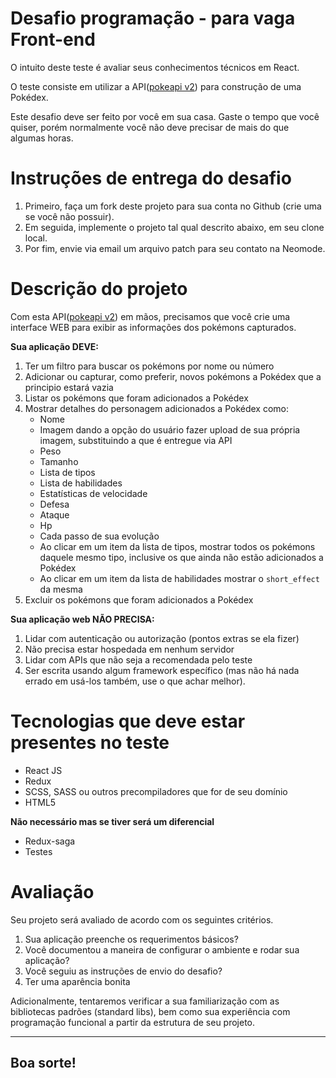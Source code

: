 # Desafio programação - para vaga Front-end

O intuito deste teste é avaliar seus conhecimentos técnicos em React.

O teste consiste em utilizar a API([pokeapi v2](https://pokeapi.co/docsv2/#)) para construção de uma Pokédex.

Este desafio deve ser feito por você em sua casa. Gaste o tempo que você quiser, porém normalmente você não deve precisar de mais do que algumas horas.

# Instruções de entrega do desafio

1. Primeiro, faça um fork deste projeto para sua conta no Github (crie uma se você não possuir).
2. Em seguida, implemente o projeto tal qual descrito abaixo, em seu clone local.
3. Por fim, envie via email um arquivo patch para seu contato na Neomode.

# Descrição do projeto

Com esta API([pokeapi v2](https://pokeapi.co/docsv2/#)) em mãos, precisamos que você crie uma interface WEB para exibir as informações dos pokémons capturados.

**Sua aplicação DEVE:**

1. Ter um filtro para buscar os pokémons por nome ou número
2. Adicionar ou capturar, como preferir, novos pokémons a Pokédex que a principio estará vazia
3. Listar os pokémons que foram adicionados a Pokédex
4. Mostrar detalhes do personagem adicionados a Pokédex como: 
    - Nome
    - Imagem dando a opção do usuário fazer upload de sua própria imagem, substituindo a que é entregue via API
    - Peso
    - Tamanho
    - Lista de tipos
    - Lista de habilidades
    - Estatísticas de velocidade
    - Defesa
    - Ataque
    - Hp
    - Cada passo de sua evolução
    - Ao clicar em um item da lista de tipos, mostrar todos os pokémons daquele mesmo tipo, inclusive os que ainda não estão adicionados a Pokédex
    - Ao clicar em um item da lista de habilidades mostrar o `short_effect` da mesma
5. Excluir os pokémons que foram adicionados a Pokédex

**Sua aplicação web NÃO PRECISA:**

1. Lidar com autenticação ou autorização (pontos extras se ela fizer)
2. Não precisa estar hospedada em nenhum servidor
3. Lidar com APIs que não seja a recomendada pelo teste
4. Ser escrita usando algum framework específico (mas não há nada errado em usá-los também, use o que achar melhor).

# Tecnologias que deve estar presentes no teste

- React JS
- Redux
- SCSS, SASS ou outros precompiladores que for de seu domínio
- HTML5


**Não necessário mas se tiver será um diferencial**

- Redux-saga
- Testes

# Avaliação

Seu projeto será avaliado de acordo com os seguintes critérios.

1. Sua aplicação preenche os requerimentos básicos?
2. Você documentou a maneira de configurar o ambiente e rodar sua aplicação?
3. Você seguiu as instruções de envio do desafio?
5. Ter uma aparência bonita

Adicionalmente, tentaremos verificar a sua familiarização com as bibliotecas padrões (standard libs), bem como sua experiência com programação funcional a partir da estrutura de seu projeto.

---

## Boa sorte!
